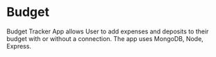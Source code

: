 # Budget

Budget Tracker App allows User  to add expenses and deposits to their budget with or without a connection. The app uses MongoDB, Node, Express. 
